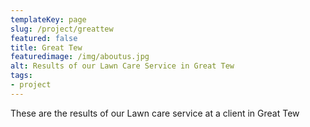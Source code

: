 ```yaml
---
templateKey: page
slug: /project/greattew
featured: false
title: Great Tew
featuredimage: /img/aboutus.jpg
alt: Results of our Lawn Care Service in Great Tew
tags:
- project
---
```

These are the results of our Lawn care service at a client in Great Tew


